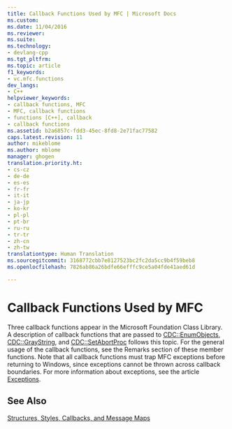 ```yaml
---
title: Callback Functions Used by MFC | Microsoft Docs
ms.custom: 
ms.date: 11/04/2016
ms.reviewer: 
ms.suite: 
ms.technology:
- devlang-cpp
ms.tgt_pltfrm: 
ms.topic: article
f1_keywords:
- vc.mfc.functions
dev_langs:
- C++
helpviewer_keywords:
- callback functions, MFC
- MFC, callback functions
- functions [C++], callback
- callback functions
ms.assetid: b2a6857c-fdd3-45ec-8fd8-2e71fac77582
caps.latest.revision: 11
author: mikeblome
ms.author: mblome
manager: ghogen
translation.priority.ht:
- cs-cz
- de-de
- es-es
- fr-fr
- it-it
- ja-jp
- ko-kr
- pl-pl
- pt-br
- ru-ru
- tr-tr
- zh-cn
- zh-tw
translationtype: Human Translation
ms.sourcegitcommit: 3168772cbb7e8127523bc2fc2da5cc9b4f59beb8
ms.openlocfilehash: 7826ab86a26bdfe66efffc9ce5a04fde41aed61d

---
```

# Callback Functions Used by MFC
Three callback functions appear in the Microsoft Foundation Class Library. A description of callback functions that are passed to [CDC::EnumObjects](../../mfc/reference/cdc-class.md#cdc__enumobjects), [CDC::GrayString](../../mfc/reference/cdc-class.md#cdc__graystring), and [CDC::SetAbortProc](../../mfc/reference/cdc-class.md#cdc__setabortproc) follows this topic. For the general usage of the callback functions, see the Remarks section of these member functions. Note that all callback functions must trap MFC exceptions before returning to Windows, since exceptions cannot be thrown across callback boundaries. For more information about exceptions, see the article [Exceptions](../../mfc/exception-handling-in-mfc.md).  
  
## See Also  
 [Structures, Styles, Callbacks, and Message Maps](../../mfc/reference/structures-styles-callbacks-and-message-maps.md)




<!--HONumber=Jan17_HO1-->


